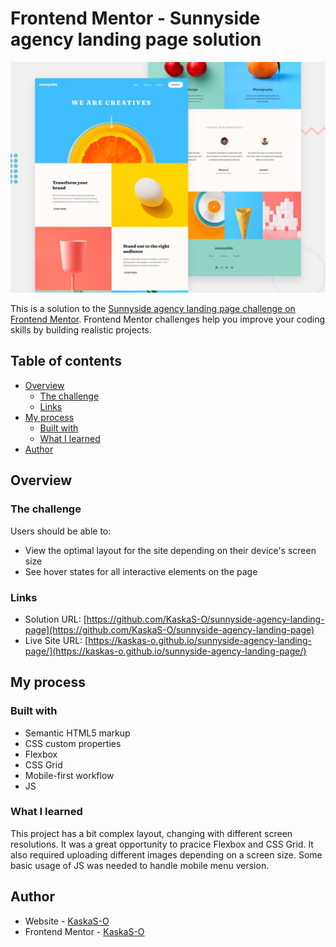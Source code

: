 # Frontend Mentor - Sunnyside agency landing page solution

![Design preview for the Sunnyside agency landing page coding challenge](./design/desktop-preview.jpg)

This is a solution to the [Sunnyside agency landing page challenge on Frontend Mentor](https://www.frontendmentor.io/challenges/sunnyside-agency-landing-page-7yVs3B6ef). Frontend Mentor challenges help you improve your coding skills by building realistic projects.

## Table of contents

- [Overview](#overview)
  - [The challenge](#the-challenge)
  - [Links](#links)
- [My process](#my-process)
  - [Built with](#built-with)
  - [What I learned](#what-i-learned)
- [Author](#author)

## Overview

### The challenge

Users should be able to:

- View the optimal layout for the site depending on their device's screen size
- See hover states for all interactive elements on the page

### Links

- Solution URL: [https://github.com/KaskaS-O/sunnyside-agency-landing-page](https://github.com/KaskaS-O/sunnyside-agency-landing-page)
- Live Site URL: [https://kaskas-o.github.io/sunnyside-agency-landing-page/](https://kaskas-o.github.io/sunnyside-agency-landing-page/)

## My process

### Built with

- Semantic HTML5 markup
- CSS custom properties
- Flexbox
- CSS Grid
- Mobile-first workflow
- JS

### What I learned

This project has a bit complex layout, changing with different screen resolutions. It was a great opportunity to pracice Flexbox and CSS Grid. It also required uploading different images depending on a screen size. Some basic usage of JS was needed to handle mobile menu version.

## Author

- Website - [KaskaS-O](https://github.com/KaskaS-O/)
- Frontend Mentor - [KaskaS-O](https://www.frontendmentor.io/profile/KaskaS-O)
